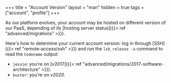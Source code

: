 +++
title = "Account Version"
layout = "man"
hidden = true
tags = ["account", "profile"]
+++

As our platform evolves, your account may be hosted on different version of our PaaS, depending of its [hosting server status]({{< ref "advanced/migrations" >}}).

Here's how to determine your current account version: log in through [SSH]({{< ref "remote-access/ssh" >}}) and run the `lsb_release -a` command to read the `Codename` output:

- `jessie`: you're on [v2017]({{< ref "advanced/migrations/2017-software-architecture" >}}).
- `buster`: you're on *v2020*.
